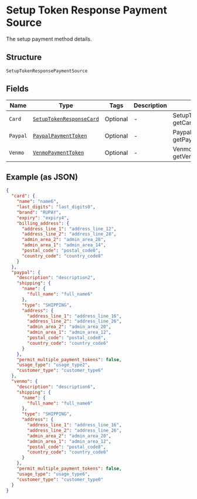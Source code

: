 
# Setup Token Response Payment Source

The setup payment method details.

## Structure

`SetupTokenResponsePaymentSource`

## Fields

| Name | Type | Tags | Description | Getter | Setter |
|  --- | --- | --- | --- | --- | --- |
| `Card` | [`SetupTokenResponseCard`](../../doc/models/setup-token-response-card.md) | Optional | - | SetupTokenResponseCard getCard() | setCard(SetupTokenResponseCard card) |
| `Paypal` | [`PaypalPaymentToken`](../../doc/models/paypal-payment-token.md) | Optional | - | PaypalPaymentToken getPaypal() | setPaypal(PaypalPaymentToken paypal) |
| `Venmo` | [`VenmoPaymentToken`](../../doc/models/venmo-payment-token.md) | Optional | - | VenmoPaymentToken getVenmo() | setVenmo(VenmoPaymentToken venmo) |

## Example (as JSON)

```json
{
  "card": {
    "name": "name6",
    "last_digits": "last_digits0",
    "brand": "RUPAY",
    "expiry": "expiry4",
    "billing_address": {
      "address_line_1": "address_line_12",
      "address_line_2": "address_line_28",
      "admin_area_2": "admin_area_28",
      "admin_area_1": "admin_area_14",
      "postal_code": "postal_code0",
      "country_code": "country_code8"
    }
  },
  "paypal": {
    "description": "description2",
    "shipping": {
      "name": {
        "full_name": "full_name6"
      },
      "type": "SHIPPING",
      "address": {
        "address_line_1": "address_line_16",
        "address_line_2": "address_line_26",
        "admin_area_2": "admin_area_20",
        "admin_area_1": "admin_area_12",
        "postal_code": "postal_code8",
        "country_code": "country_code6"
      }
    },
    "permit_multiple_payment_tokens": false,
    "usage_type": "usage_type2",
    "customer_type": "customer_type6"
  },
  "venmo": {
    "description": "description6",
    "shipping": {
      "name": {
        "full_name": "full_name6"
      },
      "type": "SHIPPING",
      "address": {
        "address_line_1": "address_line_16",
        "address_line_2": "address_line_26",
        "admin_area_2": "admin_area_20",
        "admin_area_1": "admin_area_12",
        "postal_code": "postal_code8",
        "country_code": "country_code6"
      }
    },
    "permit_multiple_payment_tokens": false,
    "usage_type": "usage_type6",
    "customer_type": "customer_type0"
  }
}
```

